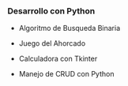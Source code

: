 ### Desarrollo con Python

- Algoritmo de Busqueda Binaria

- Juego del Ahorcado

- Calculadora con Tkinter

- Manejo de CRUD con Python